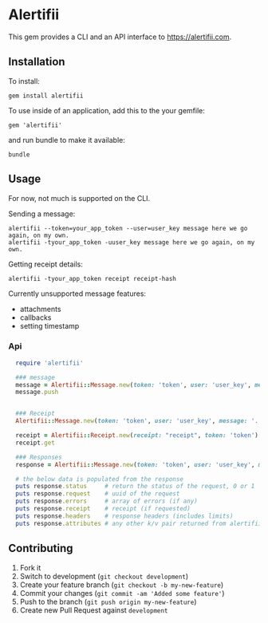 # Alertifii
This gem provides a CLI and an API interface to https://alertifii.com.

## Installation

To install:

    gem install alertifii

To use inside of an application, add this to the your gemfile:

    gem 'alertifii'

and run bundle to make it available:

    bundle


## Usage

For now, not much is supported on the CLI.

Sending a message:

    alertifii --token=your_app_token --user=user_key message here we go again, on my own.
    alertifii -tyour_app_token -uuser_key message here we go again, on my own.

Getting receipt details:


    alertifii -tyour_app_token receipt receipt-hash

Currently unsupported message features:
 - attachments
 - callbacks
 - setting timestamp


### Api

``` ruby
  require 'alertifii'

  ### message
  message = Alertifii::Message.new(token: 'token', user: 'user_key', message: '...')
  message.push


  ### Receipt
  Alertifii::Message.new(token: 'token', user: 'user_key', message: '...', 'priority': 2, expire: 1, retry: 60).push

  receipt = Alertifii::Receipt.new(receipt: "receipt", token: 'token')
  receipt.get

  ### Responses
  response = Alertifii::Message.new(token: 'token', user: 'user_key', message: '...').push

  # the below data is populated from the response
  puts response.status     # return the status of the request, 0 or 1
  puts response.request    # uuid of the request
  puts response.errors     # array of errors (if any)
  puts response.receipt    # receipt (if requested)
  puts response.headers    # response headers (includes limits)
  puts response.attributes # any other k/v pair returned from alertifii
```

## Contributing

1. Fork it
2. Switch to development (`git checkout development`)
3. Create your feature branch (`git checkout -b my-new-feature`)
4. Commit your changes (`git commit -am 'Added some feature'`)
5. Push to the branch (`git push origin my-new-feature`)
6. Create new Pull Request against `development`
